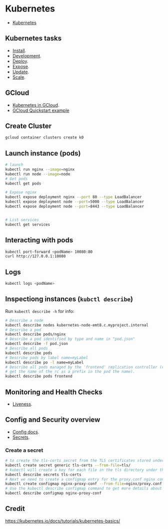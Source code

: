 # Kubernetes

* [Kubernetes](https://kubernetes.io/docs/home/?path=users&persona=app-developer&level=foundational)

## Kubernetes tasks
* [Install](https://github.com/pabagan/knowledgebase/blob/master/kubernetes/kubernetes.00.install.md).
* [Development](https://github.com/pabagan/knowledgebase/blob/master/kubernetes/kubernetes.01.development.md).
* [Deploy](https://github.com/pabagan/knowledgebase/blob/master/kubernetes/kubernetes.02.deploy.md).
* [Expose](https://github.com/pabagan/knowledgebase/blob/master/kubernetes/kubernetes.03.expose.md).
* [Update](https://github.com/pabagan/knowledgebase/blob/master/kubernetes/kubernetes.04.update-and-roll-back.md).
* [Scale](https://github.com/pabagan/knowledgebase/blob/master/kubernetes/kubernetes.05.scale-and-down-scale.md).

## GCloud
* [Kubernetes in GCloud](https://github.com/pabagan/knowledgebase/blob/master/kubernetes/kubernetes.gCloud.md).
* [GCloud Quickstart example](https://github.com/pabagan/knowledgebase/blob/master/kubernetes/kubernetes.googleAppEngine.example.md)

## Create Cluster

```sh
gcloud container clusters create k0
```

## Launch instance (pods)

```sh
# launch
kubectl run nginx --image=nginx
kubectl run node --image=node
# Get pods
kubectl get pods

# Expose nginx
kubectl expose deployment nginx --port 80 --type LoadBalancer
kubectl expose deployment node --port=5000 --type LoadBalancer
kubectl expose deployment node --port=8443 --type LoadBalancer


# List services
kubectl get services
```

## Interacting with pods
```sh
kubectl port-forward <podName> 10080:80
curl http://127.0.0.1:10080
```

## Logs
```sh
kubectl logs <podName>
```
## Inspectiong instances (`kubctl describe`)

Run `kubectl describe -h` for info:

```sh
# Describe a node
kubectl describe nodes kubernetes-node-emt8.c.myproject.internal
# Describe a pod
kubectl describe pods/nginx
# Describe a pod identified by type and name in "pod.json"
kubectl describe -f pod.json
# Describe all pods
kubectl describe pods
# Describe pods by label name=myLabel
kubectl describe po -l name=myLabel
# Describe all pods managed by the 'frontend' replication controller (rc-created pods
# get the name of the rc as a prefix in the pod the name).
kubectl describe pods frontend
```

## Monitoring and Health Checks

* [Liveness](http://kubernetes.io/docs/user-guide/liveness/).

## Config and Security overview

* [Config docs](http://kubernetes.io/docs/user-guide/configmap/).
* [Secrets](http://kubernetes.io/docs/user-guide/secrets/).

### Create a secret
```sh
# to create the tls-certs secret from the TLS certificates stored under the tls directory:
kubectl create secret generic tls-certs --from-file=tls/
# kubectl will create a key for each file in the tls directory under the tls-certs secret bucket. Use the kubectl describe command to verify that:
kubectl describe secrets tls-certs
# Next we need to create a configmap entry for the proxy.conf nginx configuration file using the kubectl create configmap command:
kubectl create configmap nginx-proxy-conf --from-file=nginx/proxy.conf
# Use the kubectl describe configmap command to get more details about the nginx-proxy-conf configmap entry:
kubectl describe configmap nginx-proxy-conf

```

## Credit
https://kubernetes.io/docs/tutorials/kubernetes-basics/